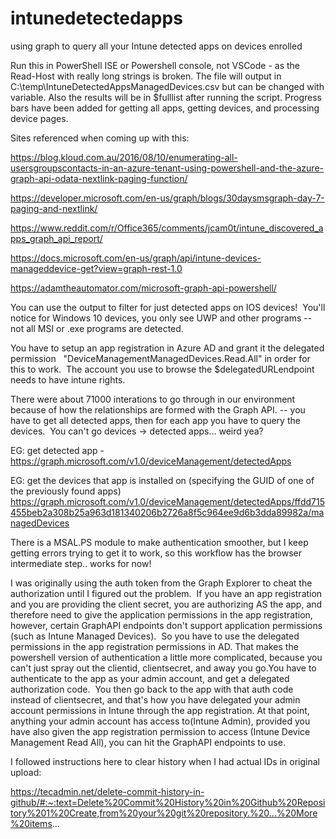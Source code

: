 # intunedetectedapps
using graph to query all your Intune detected apps on devices enrolled

Run this in PowerShell ISE or Powershell console, not VSCode - as the Read-Host with really long strings is broken.  The file will output in C:\temp\IntuneDetectedAppsManagedDevices.csv but can be changed with variable. Also the results will be in $fulllist after running the script.  Progress bars have been added for getting all apps, getting devices, and processing device pages.

Sites referenced when coming up with this:

https://blog.kloud.com.au/2016/08/10/enumerating-all-usersgroupscontacts-in-an-azure-tenant-using-powershell-and-the-azure-graph-api-odata-nextlink-paging-function/

https://developer.microsoft.com/en-us/graph/blogs/30daysmsgraph-day-7-paging-and-nextlink/

https://www.reddit.com/r/Office365/comments/jcam0t/intune_discovered_apps_graph_api_report/

https://docs.microsoft.com/en-us/graph/api/intune-devices-manageddevice-get?view=graph-rest-1.0

https://adamtheautomator.com/microsoft-graph-api-powershell/

You can use the output to filter for just detected apps on IOS devices!  You'll notice for Windows 10 devices, you only see UWP and other programs -- not all MSI or .exe programs are detected.

You have to setup an app registration in Azure AD and grant it the delegated permission   "DeviceManagementManagedDevices.Read.All" in order for this to work.  The account you use to browse the $delegatedURLendpoint needs to have intune rights.


There were about 71000 interations to go through in our environment because of how the relationships are formed with the Graph API. -- you have to get all detected apps, then for each app you have to query the devices.  You can't go devices -> detected apps... weird yea?

EG: get detected app -https://graph.microsoft.com/v1.0/deviceManagement/detectedApps

EG: get the devices that app is installed on (specifying the GUID of one of the previously found apps) https://graph.microsoft.com/v1.0/deviceManagement/detectedApps/ffdd715455beb2a308b25a963d181340206b2726a8f5c964ee9d6b3dda89982a/managedDevices


There is a MSAL.PS module to make authentication smoother, but I keep getting errors trying to get it to work, so this workflow has the browser intermediate step.. works for now!

I was originally using the auth token from the Graph Explorer to cheat the authorization until I figured out the problem.  If you have an app registration and you are providing the client secret, you are authorizing AS the app, and therefore need to give the application permissions in the app registration, however, certain GraphAPI endpoints don't support application permissions (such as Intune Managed Devices).  So you have to use the delegated permissions in the app registration permissions in AD.
That makes the powershell version of authentication a little more complicated, because you can't just spray out the clientid, clientsecret, and away you go.You have to authenticate to the app as your admin account, and get a delegated authorization code.  You then go back to the app with that auth code instead of clientsecret, and that's how you have delegated your admin account permissions in Intune through the app registration.
At that point, anything your admin account has access to(Intune Admin), provided you have also given the app registration permission to access (Intune Device Management Read All), you can hit the GraphAPI endpoints to use.

I followed instructions here to clear history when I had actual IDs in original upload:

https://tecadmin.net/delete-commit-history-in-github/#:~:text=Delete%20Commit%20History%20in%20Github%20Repository%201%20Create,from%20your%20git%20repository.%20...%20More%20items...